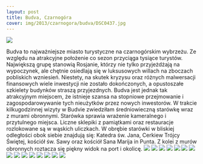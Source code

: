 ```yaml
---
layout: post
title: Budva, Czarnogóra
cover: img/2013/czarnogora/budva/DSC0437.jpg
---
```

<img src="/img/2013/czarnogora/budva/DSC0437.jpg">

Budva to najważniejsze miasto turystyczne na czarnogórskim wybrzeżu. Ze względu na atrakcyjne położenie co sezon przyciąga tysiące turystów. Największą grupę stanowią Rosjanie, którzy nie tylko przyjeżdżają na wypoczynek, ale chętnie osiedlają się w luksusowych willach na zboczach pobliskich wzniesień. Niestety, na skutek kryzysu oraz różnych malwersacji finansowych wiele inwestycji nie zostało dokończonych, a opustoszałe szkielety budynków straszą przyjezdnych. Budva jest jednak tak atrakcyjnym miejscem, że istnieje szansa na stopniowe przejmowanie i zagospodarowywanie tych nieużytków przez nowych inwestorów.
W trakcie kilkugodzinnej wizyty w Budvie zwiedziłam średniowieczną starówkę wraz z murami obronnymi. Starówka sprawia wrażenie kameralnego i przytulnego miejsca. Liczne sklepiki z pamiątkami oraz restauracje rozlokowane są w wąskich uliczkach. W obrębie starówki w bliskiej odległości obok siebie znajdują się: Katedra św. Jana, Cerkiew Trójcy Świętej, kościół św. Sawy oraz kościół Sana Marija in Punta. Z kolei z murów obronnych roztacza się piękny widok na port i okolicę.
<img src="/img/2013/czarnogora/budva/DSC0395.jpg">
<img src="/img/2013/czarnogora/budva/DSC0400.jpg">
<img src="/img/2013/czarnogora/budva/DSC0412.jpg">
<img src="/img/2013/czarnogora/budva/DSC0415.jpg">
<img src="/img/2013/czarnogora/budva/DSC0416.jpg">
<img src="/img/2013/czarnogora/budva/DSC0420.jpg">
<img src="/img/2013/czarnogora/budva/DSC0428.jpg">
<img src="/img/2013/czarnogora/budva/DSC0436.jpg">
<img src="/img/2013/czarnogora/budva/DSC0442.jpg">
<img src="/img/2013/czarnogora/budva/DSC0444.jpg">
<img src="/img/2013/czarnogora/budva/DSC0446.jpg">
<img src="/img/2013/czarnogora/budva/DSC0447.jpg">
<img src="/img/2013/czarnogora/budva/DSC0450.jpg">
<img src="/img/2013/czarnogora/budva/DSC0455.jpg">
<img src="/img/2013/czarnogora/budva/DSC0459.jpg">

<div class="fb-comments" data-href="http://emilkape.github.io/Budva-2013" data-numposts="5" data-width="100%"></div>
